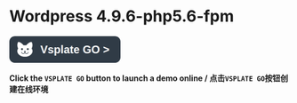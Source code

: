 # Wordpress 4.9.6-php5.6-fpm

<a href="https://www.vsplate.com/?docker-compose=https://github.com/vsplate/dcenvs/wordpress/4.9.6-php5.6-fpm"><img alt="VSPLATE GO" src="https://raw.githubusercontent.com/vsplate/images/master/vsgo_btn.png" width="200px"></a>

**Click the `VSPLATE GO` button to launch a demo online / 点击`VSPLATE GO`按钮创建在线环境**
